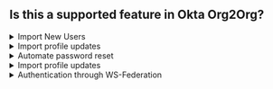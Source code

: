 ## Is this a supported feature in Okta Org2Org?

<details>
  <summary>Import New Users</summary>
<p>
  Yes
</p>
</details>

<details>
  <summary>Import profile updates</summary>
<p>
  Yes
</p>
</details>

<details>
  <summary>Automate password reset</summary>
<p>
  No
</p>
</details>

<details>
  <summary>Import profile updates</summary>
<p>
  Yes
</p>
</details>

<details>
  <summary>Authentication through WS-Federation</summary>
<p>
  No
</p>
</details>
